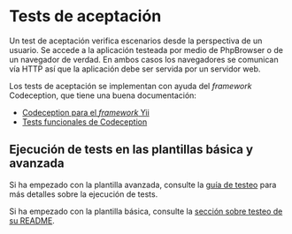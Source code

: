 Tests de aceptación
===================

Un test de aceptación verifica escenarios desde la perspectiva de un usuario.
Se accede a la aplicación testeada por medio de PhpBrowser o de un navegador de verdad.
En ambos casos los navegadores se comunican vía HTTP así que la aplicación debe ser
servida por un servidor web.

Los tests de aceptación se implementan con ayuda del _framework_ Codeception, que tiene
una buena documentación:

- [Codeception para el _framework_ Yii](https://codeception.com/for/yii)
- [Tests funcionales de Codeception](https://codeception.com/docs/04-FunctionalTests)

## Ejecución de tests en las plantillas básica y avanzada

Si ha empezado con la plantilla avanzada, consulte la [guía de testeo](https://github.com/yiisoft/yii2-app-advanced/blob/master/docs/guide/start-testing.md)
para más detalles sobre la ejecución de tests.

Si ha empezado con la plantilla básica, consulte la [sección sobre testeo de su README](https://github.com/yiisoft/yii2-app-basic/blob/master/README.md#testing).
